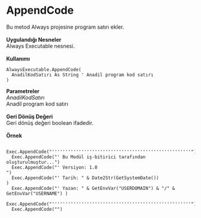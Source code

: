 # AppendCode

Bu metod Always projesine program satırı ekler.\
\
**Uygulandığı Nesneler**\
Always Executable nesnesi.\
\
**Kullanımı**

```
AlwaysExecutable.AppendCode(
  AnadilKodSatırı As String	' Anadil program kod satırı
)
```

**Parametreler**\
_AnadilKodSatırı_\
Anadil program kod satırı\
\
**Geri Dönüş Değeri**\
Geri dönüş değeri boolean ifadedir.\
\
**Örnek**

```
  Exec.AppendCode("''''''''''''''''''''''''''''''''''''''''''''''''''''")
  Exec.AppendCode("' Bu Modül iş-bitirici tarafından oluşturulmuştur...")
  Exec.AppendCode("' Versiyon: 1.0                                     ")
  Exec.AppendCode("' Tarih: " & Date2Str(GetSystemDate())               )
  Exec.AppendCode("' Yazan: " & GetEnvVar("USERDOMAIN") & "/" & GetEnvVar("USERNAME") )
  Exec.AppendCode("''''''''''''''''''''''''''''''''''''''''''''''''''''")
  Exec.AppendCode("")
```
